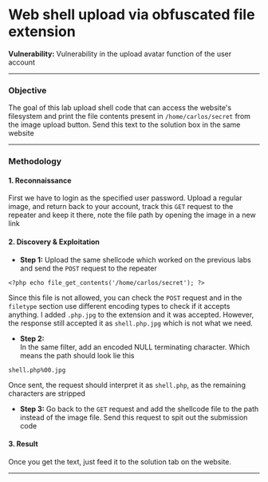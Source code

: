 # Web shell upload via obfuscated file extension

**Vulnerability:** Vulnerability in the upload avatar function of the user account

---

### Objective
The goal of this lab upload shell code that can access the website's filesystem and print the file contents present in `/home/carlos/secret` from the image upload button. Send this text to the solution box in the same website

---

### Methodology

#### 1. Reconnaissance
First we have to login as the specified user password. Upload a regular image, and return back to your account, track this `GET` request to the repeater and keep it there, note the file path by opening the image in a new link 

#### 2. Discovery & Exploitation

*   **Step 1:** 
Upload the same shellcode which worked on the previous labs and send the `POST` request to the repeater
```
<?php echo file_get_contents('/home/carlos/secret'); ?>
```
Since this file is not allowed, you can check the `POST` request and in the `filetype` section use different encoding types to check if it accepts anything. I added `.php.jpg` to the extension and it was accepted. However, the response still accepted it as `shell.php.jpg` which is not what we need.
*   **Step 2:**  
In the same filter, add an encoded NULL terminating character. Which means the path should look lie this 
```
shell.php%00.jpg
```
Once sent, the request should interpret it as `shell.php`, as the remaining characters are stripped

*   **Step 3:** 
Go back to the `GET` request and add the shellcode file to the path instead of the image file. Send this request to spit out the submission code




#### 3. Result
Once you get the text, just feed it to the solution tab on the website. 




---



